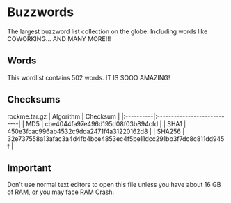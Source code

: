 # Buzzwords  
The largest buzzword list collection on the globe. Including words like COWORKING... AND MANY MORE!!!
## Words  
This wordlist contains 502 words. IT IS SOOO AMAZING!
## Checksums
rockme.tar.gz
| Algorithm | Checksum |
|:----------|:----------------------------|
| MD5       | cbe4044fa97e496d195d08f03b894cfd |
| SHA1      | 450e3fcac996ab4532c9dda2471f4a31220162d8 |
| SHA256    | 32e737558a13afac3a4d4fb4bce4853ec4f5be11dcc291bb3f7dc8c811dd945f |
## Important
Don't use normal text editors to open this file unless you have about 16 GB of RAM, or you may face RAM Crash.
